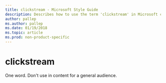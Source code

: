 ```yaml
---
title: clickstream - Microsoft Style Guide
description: Describes how to use the term 'clickstream' in Microsoft content and clarifies how to style it as one word rather than two.
author: pallep
ms.author: pallep
ms.date: 01/19/2018
ms.topic: article
ms.prod: non-product-specific
---
```


# clickstream

One word. Don't use in content for a general audience. 
